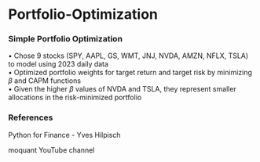 # Portfolio-Optimization
### Simple Portfolio Optimization  

$\bullet$ Chose 9 stocks (SPY, AAPL, GS, WMT, JNJ, NVDA, AMZN, NFLX, TSLA) to model using 2023 daily data <br>
$\bullet$ Optimized portfolio weights for target return and target risk by minimizing $\beta$ and CAPM functions <br>
$\bullet$ Given the higher $\beta$ values of NVDA and TSLA, they represent smaller allocations in the risk-minimized portfolio

### References
Python for Finance - Yves Hilpisch

moquant YouTube channel

